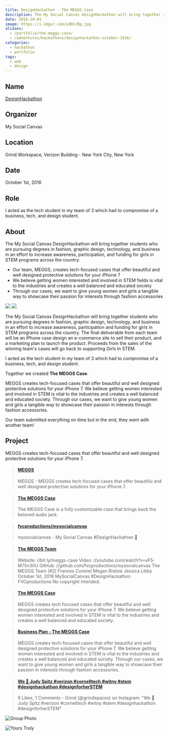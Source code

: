 ```yaml
---
title: DesignHackathon - The MEGGS Case
description: The My Social Canvas DesignHackathon will bring together students who are pursuing degrees in fashion, graphic design, technology, and business in an effort to increase awareness, participation, and funding for girls in STEM programs across the country.
date: 2016-10-01
image: https://i.imgur.com/ydDCcBg.jpg
aliases:
  - /portfolio/the-meggs-case/
  - /adventures/hackathons/designhackathon-october-2016/
categories:
  - hackathon
  - portfolio
tags:
  - web
  - design
---
```


## Name

[DesignHackathon](https://mysocialcanvas.com/designhackathon)

## Organizer

My Social Canvas

## Location

Grind Workspace, Verizon Building - New York City, New York

## Date

October 1st, 2016

## Role

I acted as the tech student in my team of 3 which had to compromise of a business, tech, and design student.

## About

The My Social Canvas DesignHackathon will bring together students who are pursuing degrees in fashion, graphic design, technology, and business in an effort to increase awareness, participation, and funding for girls in STEM programs across the country.

- Our team, MEGGS, creates tech-focused cases that offer beautiful and well designed protective solutions for your iPhone 7
- We believe getting women interested and involved in STEM fields is vital to the industries and creates a well balanced and educated society
- Through our cases, we want to give young women and girls a tangible way to showcase their passion for interests through fashion accessories

<img href="https://mysocialcanvas.com/designhackathon/" src="https://static1.squarespace.com/static/57752b91c534a5929ff9177d/t/57894c6920099eb5a807d43b/1468615801024/?format=1500w"/>

<img href="https://mysocialcanvas.com/designhackathon/" src="https://static1.squarespace.com/static/57752b91c534a5929ff9177d/t/57d6f14d59cc683d257687ef/1473704279091/?format=1500w"/>

The My Social Canvas DesignHackathon will bring together students who are pursuing degrees in fashion, graphic design, technology, and business in an effort to increase awareness, participation and funding for girls in STEM programs across the country. The final deliverable from each team will be an iPhone case design an e-commerce site to sell their product, and a marketing plan to launch the product. Proceeds from the sales of the winning team's cases will go back to supporting Girls In STEM.

I acted as the tech student in my team of 3 which had to compromise of a business, tech, and design student.

Together we created **The MEGGS Case**.

MEGGS creates tech-focused cases that offer beautiful and well designed protective solutions for your iPhone 7. We believe getting women interested and involved in STEM is vital to the industries and creates a well balanced and educated society. Through our cases, we want to give young women and girls a tangible way to showcase their passion in interests through fashion accessories.

Our team submitted everything on time but in the end, they went with another team!

## Project

MEGGS creates tech-focused cases that offer beautiful and well designed protective solutions for your iPhone 7.

<blockquote class="embedly-card"><h4><a href="https://devpost.com/software/meggs">MEGGS</a></h4><p>MEGGS - MEGGS creates tech focused cases that offer beautiful and well designed protective solutions for your iPhone 7.</p></blockquote>
<script async src="//cdn.embedly.com/widgets/platform.js" charset="UTF-8"></script>

<blockquote class="embedly-card"><h4><a href="https://fvcproductions.github.io/mysocialcanvas">The MEGGS Case</a></h4><p>The MEGGS Case is a fully customizable case that brings back the beloved audio jack.</p></blockquote>

<blockquote class="embedly-card"><h4><a href="https://github.com/fvcproductions/mysocialcanvas">fvcproductions/mysocialcanvas</a></h4><p>mysocialcanvas - My Social Canvas #DesignHackathon 🎨</p></blockquote>

<blockquote class="embedly-card"><h4><a href="https://youtu.be/iWgY7Mzbwfw">The MEGGS Team</a></h4><p>Website: //bit.ly/meggs-case Video: //youtube.com/watch?v=vF5-M75n30U GitHub: //github.com/fvcproductions/mysocialcanvas The MEGGS Team (#2) Frances Coronel Megan Ristine Jessica Libby October 1st, 2016 MySocialCanvas #DesignHackathon FVCproductions No copyright intended.</p></blockquote>

<blockquote class="embedly-card"><h4><a href="https://speakerdeck.com/fvcproductions/the-meggs-case">The MEGGS Case</a></h4><p>MEGGS creates tech focused cases that offer beautiful and well designed protective solutions for your iPhone 7. We believe getting women interested and involved in STEM is vital to the industries and creates a well balanced and educated society.</p></blockquote>

<blockquote class="embedly-card"><h4><a href="https://scribd.com/document/326087214/Business-Plan-The-MEGGS-Case">Business Plan - The MEGGS Case</a></h4><p>MEGGS creates tech-focused cases that offer beautiful and well designed protective solutions for your iPhone 7. We believe getting women interested and involved in STEM is vital to the industries and creates a well balanced and educated society. Through our cases, we want to give young women and girls a tangible way to showcase their passion in interests through fashion accessories.</p></blockquote>

<blockquote class="embedly-card"><h4><a href="https://www.instagram.com/p/BLBaF2oDd47/">We 💖 Judy Spitz #verizon #cornelltech #witny #stem #designhackathon #designforherSTEM</a></h4><p>9 Likes, 1 Comments - Grind (@grindspaces) on Instagram: "We 💖 Judy Spitz #verizon #cornelltech #witny #stem #designhackathon #designforherSTEM"</p></blockquote>

![Group Photo](https://i.imgur.com/nPtfYTm.jpg)

![Yours Truly](https://i.imgur.com/ydDCcBg.jpg)
